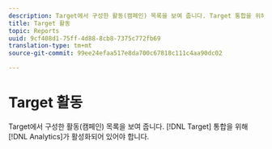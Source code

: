 ```yaml
---
description: Target에서 구성한 활동(캠페인) 목록을 보여 줍니다. Target 통합을 위해 Analytics가 활성화되어 있어야 합니다.
title: Target 활동
topic: Reports
uuid: 9cf408d1-75ff-4d88-8cb8-7375c772fb69
translation-type: tm+mt
source-git-commit: 99ee24efaa517e8da700c67818c111c4aa90dc02

---
```



# Target 활동

Target에서 구성한 활동(캠페인) 목록을 보여 줍니다. [!DNL Target] 통합을 위해 [!DNL Analytics]가 활성화되어 있어야 합니다.

